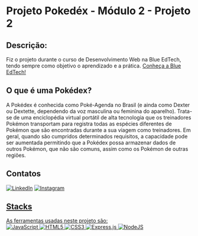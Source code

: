# Projeto Pokedéx - Módulo 2 - Projeto 2

## Descrição:
Fiz o projeto durante o curso de Desenvolvimento Web na Blue EdTech, tendo sempre como objetivo o aprendizado e a prática.
<a href="https://blueedtech.com.br/" target="_blank" rel="noopener">Conheça a Blue EdTech!<a>

## O que é uma Pokédex?
A Pokédex é conhecida como Poké-Agenda no Brasil (e ainda como Dexter ou Dextette, dependendo da voz masculina ou feminina do aparelho).
Trata-se de uma enciclopédia virtual portátil de alta tecnologia que os treinadores Pokémon transportam para registra todas as espécies diferentes de Pokémon que são encontradas durante a sua viagem como treinadores. 
Em geral, quando são cumpridos determinados requisitos, a capacidade pode ser aumentada permitindo que a Pokédex possa armazenar dados de outros Pokémon, que não são comuns, assim como os Pokémon de outras regiões.

## Contatos
<a href="https://www.linkedin.com/in/maxcleiton/" target="blank" rel="noopener">![LinkedIn](https://img.shields.io/badge/linkedin-%230077B5.svg?style=for-the-badge&logo=linkedin&logoColor=white)<a>
<a href="https://www.instagram.com/maxcleitonn/" target="_blank" rel="noopener">![Instagram](https://img.shields.io/badge/Instagram-%23E4405F.svg?style=for-the-badge&logo=Instagram&logoColor=white)

## Stacks
As ferramentas usadas neste projeto são:
<br>
![JavaScript](https://img.shields.io/badge/javascript-%23323330.svg?style=for-the-badge&logo=javascript&logoColor=%23F7DF1E)
![HTML5](https://img.shields.io/badge/html5-%23E34F26.svg?style=for-the-badge&logo=html5&logoColor=white)
![CSS3](https://img.shields.io/badge/css3-%231572B6.svg?style=for-the-badge&logo=css3&logoColor=white)
![Express.js](https://img.shields.io/badge/express.js-%23404d59.svg?style=for-the-badge&logo=express&logoColor=%2361DAFB)
![NodeJS](https://img.shields.io/badge/node.js-6DA55F?style=for-the-badge&logo=node.js&logoColor=white)